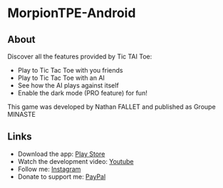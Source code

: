 # MorpionTPE-Android

## About

Discover all the features provided by Tic TAI Toe:

- Play to Tic Tac Toe with you friends
- Play to Tic Tac Toe with an AI
- See how the AI plays against itself
- Enable the dark mode (PRO feature) for fun!

This game was developed by Nathan FALLET and published as Groupe MINASTE

## Links

- Download the app: [Play Store](https://play.google.com/store/apps/details?id=me.nathanfallet.morpiontpe)
- Watch the development video: [Youtube](https://www.youtube.com/watch?v=f_URCGFxfzw)
- Follow me: [Instagram](https://www.instagram.com/nathanfallet/)
- Donate to support me: [PayPal](https://www.paypal.me/nathanfallet)
